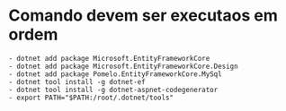 # Comando devem ser executaos em ordem

    - dotnet add package Microsoft.EntityFrameworkCore
    - dotnet add package Microsoft.EntityFrameworkCore.Design
    - dotnet add package Pomelo.EntityFrameworkCore.MySql
    - dotnet tool install -g dotnet-ef
    - dotnet tool install -g dotnet-aspnet-codegenerator
    - export PATH="$PATH:/root/.dotnet/tools"